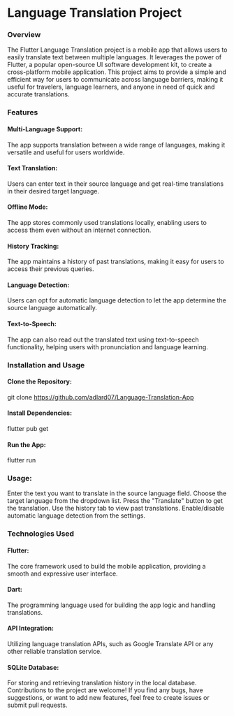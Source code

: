 # Language Translation Project


### Overview
The Flutter Language Translation project is a mobile app that allows users to easily translate text between multiple languages. It leverages the power of Flutter, a popular open-source UI software development kit, to create a cross-platform mobile application. This project aims to provide a simple and efficient way for users to communicate across language barriers, making it useful for travelers, language learners, and anyone in need of quick and accurate translations.


### Features

#### Multi-Language Support: 
The app supports translation between a wide range of languages, making it versatile and useful for users worldwide.

#### Text Translation: 
Users can enter text in their source language and get real-time translations in their desired target language.

#### Offline Mode: 
The app stores commonly used translations locally, enabling users to access them even without an internet connection.

#### History Tracking: 
The app maintains a history of past translations, making it easy for users to access their previous queries.

#### Language Detection: 
Users can opt for automatic language detection to let the app determine the source language automatically.

#### Text-to-Speech: 
The app can also read out the translated text using text-to-speech functionality, helping users with pronunciation and language learning.


### Installation and Usage
#### Clone the Repository: 
git clone https://github.com/adlard07/Language-Translation-App

#### Install Dependencies:
flutter pub get

#### Run the App: 
flutter run

### Usage:
Enter the text you want to translate in the source language field.
Choose the target language from the dropdown list.
Press the "Translate" button to get the translation.
Use the history tab to view past translations.
Enable/disable automatic language detection from the settings.


### Technologies Used
#### Flutter: 
The core framework used to build the mobile application, providing a smooth and expressive user interface.
#### Dart: 
The programming language used for building the app logic and handling translations.
#### API Integration: 
Utilizing language translation APIs, such as Google Translate API or any other reliable translation service.
#### SQLite Database: 
For storing and retrieving translation history in the local database.
Contributions to the project are welcome! If you find any bugs, have suggestions, or want to add new features, feel free to create issues or submit pull requests.
